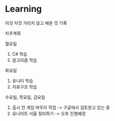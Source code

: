 # Learning
이것 저것 가리지 않고 배운 것 기록

차주계획

월요일
1. C# 학습
2. 알고리즘 학습

화요일
1. 유니티 학습
2. 자료구조 학습

수요일, 목요일, 금요일
1. 출시 전 게임 마무리 작업 -> 구글에서 검토받고 있는 중
2. 유나이트 서울 정리하기 -> 오후 진행예정
